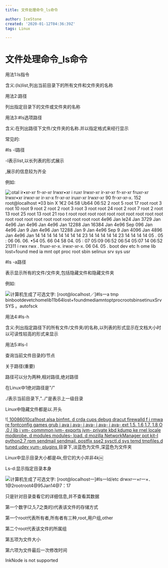 ```yaml
---
title: 文件处理命令_ls命令

author: IceStone
created: '2020-01-12T04:36:39Z'
tags: Linux

---
```


# 文件处理命令_ls命令

用法1:ls指令

含义:(ls)list,列出当前目录下的所有文件和文件夹的名称

 
用法2:路径

列出指定目录下的文件或文件夹的名称

 
用法3:#ls选项路径

含义:在列出路径下文件/文件夹的名称.并以指定格式来经行显示

常见的:

#ls -l路径

-l表示list,以长列表的形式展示

,展示的信息较为齐全

例如:

![:otal 
ir•xr-xr 
fr-xr-xr 
Irwxr•xr 
i ruxr 
Irwxr-xr 
ir-xr-xr 
fr-xr-xr 
fruxr-xr 
Irwxr•xr 
irwxr-xr 
ir-xr-x 
fr-xr-xr 
iruxr-xr 
Irwxr-xr 
90 
fr-xr-xr-x. 152 
root@localhost 
•03 bin 
X 1€2 
04:58 Ub64 
06:52 
2 root 
5 root 
17 
root 
root 
3 root 
10 
root 
9 root 
2 root 
2 root 
3 root 
3 root 
root 
24 
root 
2 root 
7 root 
2 root 
13 
root 
25 
root 
13 
root 
21 
roo t 
root 
root 
root 
root 
root 
root 
root 
root 
root 
root 
root 
root 
root 
root 
root 
root 
root 
root 
root 
root 
4e96 
Jan 
le24 
Jan 
3729 
Jan 
4e96 
Jan 
4e96 
Jan 
4e96 
Jan 
12288 
Jan 
16384 
Jan 
4e96 
Sep 
096 
Jan 
4e96 
Jan 
9 Jan 
4e96 
Jan 
12288 
Jan 
9 Jan 
4e96 
Sep 
9 Jan 
4096 
Jan 
4896 
Jan 
4e96 
Jan 
14 
14 
14 
14 
14 
14 
14 
14 
23 
14 
14 
14 
14 
14 
23 
14 
14 
14 
14 
05 . 
05 
: 06 
06. 
06. 
•54 
05. 
66 
04 
58 
04. 
05 : 07 
05:09 
06:52 
06:54 
05:07 
14 06:52 
21311 
i rwx rwx . 
fruxr-xr-x. 
irwxr-xr-x. 
06 
04. 
05 . 
boot 
dev 
etc 
h ome 
lib 
lost+found 
med ia 
mnt 
opt 
proc 
root 
sbin 
selinux 
srv 
sys 
usr ](images/f11a1775-437c-48ef-8c74-5c6441207204.png) 

#ls -a路径

表示显示所有的文件/文件夹,包括隐藏文件和隐藏文件夹

例如:

![计算机生成了可选文字:
[root@localhost／]#Is一a
tmp
binbootdevetchomelib11b64lost+foundmediamntoptprocrootsbinsetinuxSrvSYS
。autofsck](images/3d851a72-b868-4e45-b2a3-a5afd3f69479.png) 

 
用法4:#ls-h

含义:列出指定路径下的所有文件/文件夹/的名称,以列表的形式显示在文档大小时以可读性较高的形式来显示

 
用法5:#ls-I

查询当前文件目录的i节点

关于路径(重要)

路径可以分为两种,相对路径,绝对路径

在Linux中1绝对路径是"/"

./表示当前目录下,"../"是表示上一级目录

 
Linux中隐藏文件都是以.开头

![[ 10086010ca1host 
alsa 
binfmt. d 
crda 
cups 
debug 
dracut 
firewalld 
f i rmwa re 
fontconfig 
games 
grub 
j ava 
j ava- 
j ava- 
j ava- 
j ava- ext 
1.5. 
1.6 
1.7. 
1.8 
O 
.0 
/ lib 
j vm- commmon 
jvm- exports 
jvm- private 
kbd 
kdump 
ke rnel 
locale 
modprobe. d 
modules 
modules- load. d 
mozilla 
NetworkManager 
pot kit-I 
python2.7 
rpm 
sendmail 
sendmail. postfix 
sse2 
sysctl.d 
sys temd 
tmpfiles.d 
tuned 
udev 
yum- plugins ](images/69315ce8-fc29-4727-acf7-8fe6e5d310c8.png)目录下,淡蓝色为文件,深蓝色为文件夹


Linux中显示目录大小都是4k,但它的大小并非4k￼

 
 
Ls-d:显示指定目录本身

![计算机生成了可选文字:
[root@localhost一]#Is一Id/etc
drwxr一×r一×．1@2rootroot4@95Jan14@7：17](images/b43e1598-d225-44c3-b157-cc41ab4bebff.png) 

只是针对目录查看它的详细信息,并不查看其数据

 
 
 
 
 
 
 
 
 
 
 
第一个数字(2,5,7之类的)代表该文件的存储方式

第一个root代表所有者,所有者有三种,root,用户组,other

第二个root代表该文件的所属组

第五项为文件大小

第六项为文件最后一次修改时间

InkNode is not supported 
